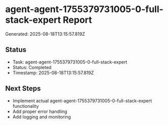 # agent-agent-1755379731005-0-full-stack-expert Report

Generated: 2025-08-18T13:15:57.819Z

## Status
- Task: agent-agent-1755379731005-0-full-stack-expert
- Status: Completed
- Timestamp: 2025-08-18T13:15:57.819Z

## Next Steps
- Implement actual agent-agent-1755379731005-0-full-stack-expert functionality
- Add proper error handling
- Add logging and monitoring

